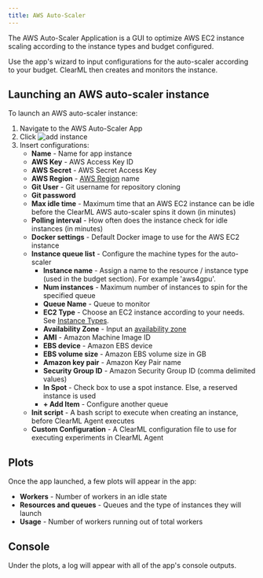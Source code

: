 ```yaml
---
title: AWS Auto-Scaler
---
```


The AWS Auto-Scaler Application is a GUI to optimize AWS EC2 instance scaling according to the instance types and budget 
configured. 

Use the app's wizard to input configurations for the auto-scaler according to your budget. ClearML 
then creates and monitors the instance.

## Launching an AWS auto-scaler instance 

To launch an AWS auto-scaler instance:
1. Navigate to the AWS Auto-Scaler App
1. Click <img src="/docs/latest/icons/ico-add.svg" alt="add instance" className="icon size-sm space-sm" />
1. Insert configurations:
   - **Name** - Name for app instance 
   - **AWS Key** - AWS Access Key ID
   - **AWS Secret** - AWS Secret Access Key
   - **AWS Region** - [AWS Region](https://docs.aws.amazon.com/AmazonRDS/latest/UserGuide/Concepts.RegionsAndAvailabilityZones.html#Concepts.RegionsAndAvailabilityZones.Regions) 
     name  
   - **Git User** - Git username for repository cloning 
   - **Git password**
   - **Max idle time** - Maximum time that an AWS EC2 instance can be idle before the ClearML AWS auto-scaler 
   spins it down (in minutes)
   - **Polling interval** - How often does the instance check for idle instances (in minutes)
   - **Docker settings** - Default Docker image to use for the AWS EC2 instance
   - **Instance queue list** - Configure the machine types for the auto-scaler
      - **Instance name** - Assign a name to the resource / instance type (used in the budget section). For example 'aws4gpu'. 
      - **Num instances** - Maximum number of instances to spin for the specified queue
      - **Queue Name** - Queue to monitor 
      - **EC2 Type** - Choose an EC2 instance according to your needs. See [Instance Types](https://aws.amazon.com/ec2/instance-types).
      - **Availability Zone** - Input an [availability zone](https://docs.aws.amazon.com/AmazonRDS/latest/UserGuide/Concepts.RegionsAndAvailabilityZones.html#Concepts.RegionsAndAvailabilityZones.AvailabilityZones)
      - **AMI** - Amazon Machine Image ID
      - **EBS device** - Amazon EBS device
      - **EBS volume size** - Amazon EBS volume size in GB
      - **Amazon key pair** - Amazon Key Pair name 
      - **Security Group ID** - Amazon Security Group ID (comma delimited values)
      - **In Spot** - Check box to use a spot instance. Else, a reserved instance is used
      - **+ Add Item** - Configure another queue
   - **Init script** - A bash script to execute when creating an instance, before ClearML Agent executes
   - **Custom Configuration** - A ClearML configuration file to use for executing experiments in ClearML Agent


## Plots

Once the app launched, a few plots will appear in the app: 
* **Workers** - Number of workers in an idle state
* **Resources and queues** - Queues and the type of instances they will launch
* **Usage** - Number of workers running out of total workers

## Console

Under the plots, a log will appear with all of the app's console outputs. 

